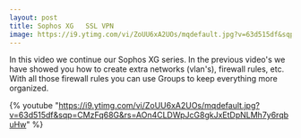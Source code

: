 ```yaml
---
layout: post
title: Sophos XG   SSL VPN
image: https://i9.ytimg.com/vi/ZoUU6xA2UOs/mqdefault.jpg?v=63d515df&sqp=CMzFq68G&rs=AOn4CLDWpJcG8gkJxEtDpNLMh7y6rqbuHw
---
```

In this video we continue our Sophos XG series. In the previous video's we have showed you how to create extra networks (vlan's), firewall rules, etc.
With all those firewall rules you can use Groups to keep everything more organized.

{% youtube "https://i9.ytimg.com/vi/ZoUU6xA2UOs/mqdefault.jpg?v=63d515df&sqp=CMzFq68G&rs=AOn4CLDWpJcG8gkJxEtDpNLMh7y6rqbuHw" %}
